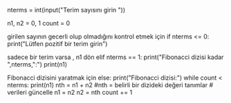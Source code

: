 
nterms = int(input("Terim sayısını girin "))

n1, n2 = 0, 1 count = 0

girilen sayının gecerli olup olmadığını kontrol etmek için
if nterms <= 0: print("Lütfen pozitif bir terim girin")

sadece bir terim varsa , n1 dön
elif nterms == 1: print("Fibonacci dizisi kadar ",nterms,":") print(n1)

Fibonacci dizisini yaratmak için
else: print("Fibonacci dizisi:") while count < nterms: print(n1) nth = n1 + n2 #nth = belirli bir dizideki değeri tanımlar # verileri güncelle n1 = n2 n2 = nth count += 1
